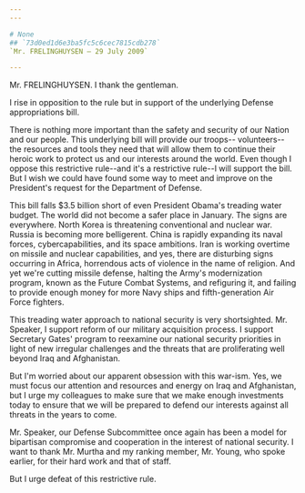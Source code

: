 ```yaml
---
---

# None
## `73d0ed1d6e3ba5fc5c6cec7815cdb278`
`Mr. FRELINGHUYSEN — 29 July 2009`

---
```



Mr. FRELINGHUYSEN. I thank the gentleman.

I rise in opposition to the rule but in support of the underlying 
Defense appropriations bill.

There is nothing more important than the safety and security of our 
Nation and our people. This underlying bill will provide our troops--
volunteers--the resources and tools they need that will allow them to 
continue their heroic work to protect us and our interests around the 
world. Even though I oppose this restrictive rule--and it's a 
restrictive rule--I will support the bill. But I wish we could have 
found some way to meet and improve on the President's request for the 
Department of Defense.

This bill falls $3.5 billion short of even President Obama's treading 
water budget. The world did not become a safer place in January. The 
signs are everywhere. North Korea is threatening conventional and 
nuclear war. Russia is becoming more belligerent. China is rapidly 
expanding its naval forces, cybercapabilities, and its space ambitions. 
Iran is working overtime on missile and nuclear capabilities, and yes, 
there are disturbing signs occurring in Africa, horrendous acts of 
violence in the name of religion. And yet we're cutting missile 
defense, halting the Army's modernization program, known as the Future 
Combat Systems, and refiguring it, and failing to provide enough money 
for more Navy ships and fifth-generation Air Force fighters.

This treading water approach to national security is very 
shortsighted. Mr. Speaker, I support reform of our military acquisition 
process. I support Secretary Gates' program to reexamine our national 
security priorities in light of new irregular challenges and the 
threats that are proliferating well beyond Iraq and Afghanistan.

But I'm worried about our apparent obsession with this war-ism. Yes, 
we must focus our attention and resources and energy on Iraq and 
Afghanistan, but I urge my colleagues to make sure that we make enough 
investments today to ensure that we will be prepared to defend our 
interests against all threats in the years to come.

Mr. Speaker, our Defense Subcommittee once again has been a model for 
bipartisan compromise and cooperation in the interest of national 
security. I want to thank Mr. Murtha and my ranking member, Mr. Young, 
who spoke earlier, for their hard work and that of staff.

But I urge defeat of this restrictive rule.
